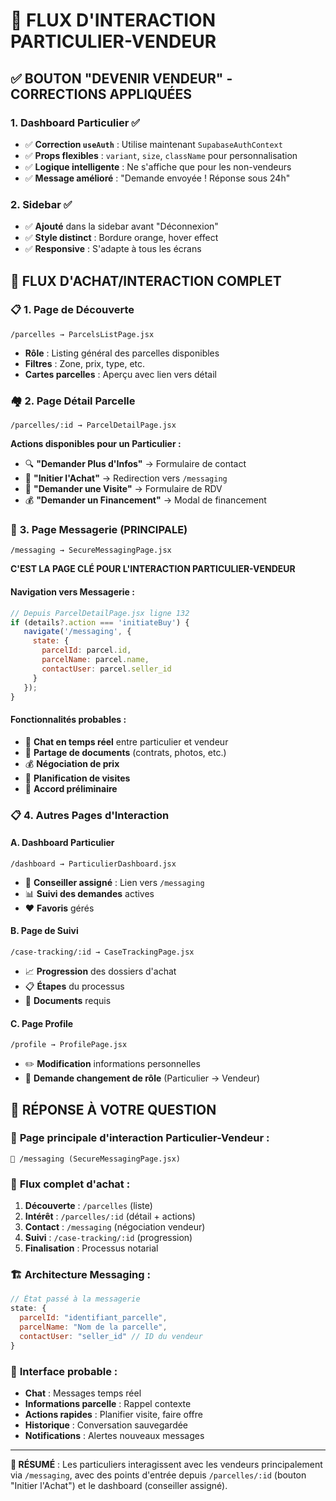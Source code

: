 # 🎯 FLUX D'INTERACTION PARTICULIER-VENDEUR

## ✅ BOUTON "DEVENIR VENDEUR" - CORRECTIONS APPLIQUÉES

### 1. **Dashboard Particulier** ✅
- ✅ **Correction `useAuth`** : Utilise maintenant `SupabaseAuthContext` 
- ✅ **Props flexibles** : `variant`, `size`, `className` pour personnalisation
- ✅ **Logique intelligente** : Ne s'affiche que pour les non-vendeurs
- ✅ **Message amélioré** : "Demande envoyée ! Réponse sous 24h"

### 2. **Sidebar** ✅ 
- ✅ **Ajouté** dans la sidebar avant "Déconnexion"
- ✅ **Style distinct** : Bordure orange, hover effect
- ✅ **Responsive** : S'adapte à tous les écrans

## 🔄 FLUX D'ACHAT/INTERACTION COMPLET

### 📋 **1. Page de Découverte**
```
/parcelles → ParcelsListPage.jsx
```
- **Rôle** : Listing général des parcelles disponibles
- **Filtres** : Zone, prix, type, etc.
- **Cartes parcelles** : Aperçu avec lien vers détail

### 🏘️ **2. Page Détail Parcelle**
```
/parcelles/:id → ParcelDetailPage.jsx
```
**Actions disponibles pour un Particulier :**
- 🔍 **"Demander Plus d'Infos"** → Formulaire de contact
- 🛒 **"Initier l'Achat"** → Redirection vers `/messaging`
- 📅 **"Demander une Visite"** → Formulaire de RDV
- 💰 **"Demander un Financement"** → Modal de financement

### 💬 **3. Page Messagerie (PRINCIPALE)**
```
/messaging → SecureMessagingPage.jsx
```
**C'EST LA PAGE CLÉ POUR L'INTERACTION PARTICULIER-VENDEUR**

#### Navigation vers Messagerie :
```jsx
// Depuis ParcelDetailPage.jsx ligne 132
if (details?.action === 'initiateBuy') {
   navigate('/messaging', { 
     state: { 
       parcelId: parcel.id, 
       parcelName: parcel.name, 
       contactUser: parcel.seller_id 
     }
   });
}
```

#### Fonctionnalités probables :
- 💬 **Chat en temps réel** entre particulier et vendeur
- 📎 **Partage de documents** (contrats, photos, etc.)
- 💰 **Négociation de prix** 
- 📅 **Planification de visites**
- 🤝 **Accord préliminaire**

### 📋 **4. Autres Pages d'Interaction**

#### A. **Dashboard Particulier**
```
/dashboard → ParticulierDashboard.jsx
```
- 👤 **Conseiller assigné** : Lien vers `/messaging`
- 📊 **Suivi des demandes** actives
- ❤️ **Favoris** gérés

#### B. **Page de Suivi**
```
/case-tracking/:id → CaseTrackingPage.jsx
```
- 📈 **Progression** des dossiers d'achat
- 📋 **Étapes** du processus
- 📄 **Documents** requis

#### C. **Page Profile**
```
/profile → ProfilePage.jsx
```
- ✏️ **Modification** informations personnelles
- 🔄 **Demande changement de rôle** (Particulier → Vendeur)

## 🎯 **RÉPONSE À VOTRE QUESTION**

### 💬 **Page principale d'interaction Particulier-Vendeur :**
```
🎯 /messaging (SecureMessagingPage.jsx)
```

### 🔄 **Flux complet d'achat :**
1. **Découverte** : `/parcelles` (liste)
2. **Intérêt** : `/parcelles/:id` (détail + actions)
3. **Contact** : `/messaging` (négociation vendeur)
4. **Suivi** : `/case-tracking/:id` (progression)
5. **Finalisation** : Processus notarial

### 🏗️ **Architecture Messaging :**
```jsx
// État passé à la messagerie
state: { 
  parcelId: "identifiant_parcelle",
  parcelName: "Nom de la parcelle", 
  contactUser: "seller_id" // ID du vendeur
}
```

### 🎨 **Interface probable :**
- **Chat** : Messages temps réel
- **Informations parcelle** : Rappel contexte
- **Actions rapides** : Planifier visite, faire offre
- **Historique** : Conversation sauvegardée
- **Notifications** : Alertes nouveaux messages

---

**🎉 RÉSUMÉ** : Les particuliers interagissent avec les vendeurs principalement via `/messaging`, avec des points d'entrée depuis `/parcelles/:id` (bouton "Initier l'Achat") et le dashboard (conseiller assigné).
